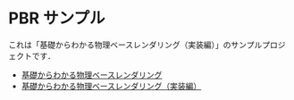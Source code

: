 # PBR サンプル

これは「基礎からわかる物理ベースレンダリング（実装編）」のサンプルプロジェクトです．



* [基礎からわかる物理ベースレンダリング](http://qiita.com/mebiusbox2/items/e7063c5dfe1424e0d01a)
* [基礎からわかる物理ベースレンダリング（実装編）](http://qiita.com/mebiusbox2/items/8a4734ab5b0854528789)